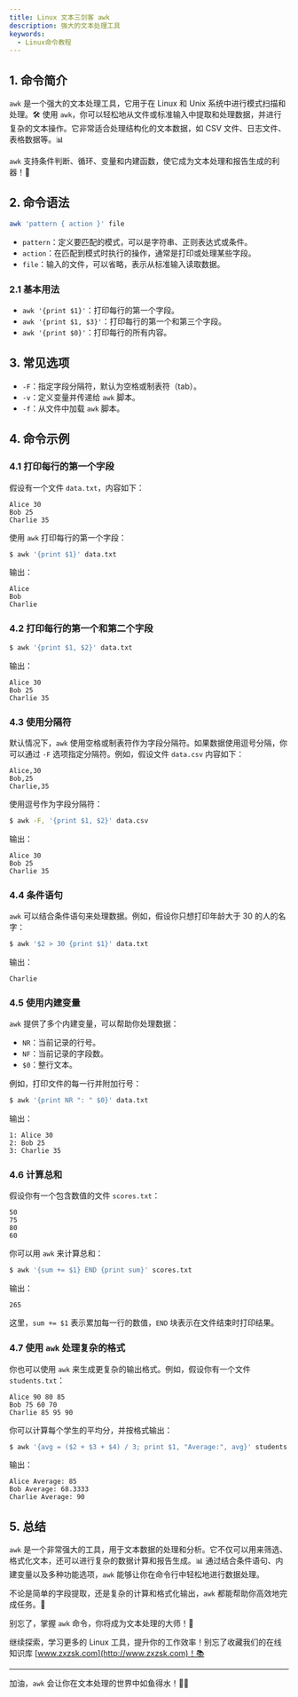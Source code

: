 ```yaml
---
title: Linux 文本三剑客 awk
description: 强大的文本处理工具
keywords:
  - Linux命令教程
---
```


## 1. 命令简介

`awk` 是一个强大的文本处理工具，它用于在 Linux 和 Unix 系统中进行模式扫描和处理。🛠️ 使用 `awk`，你可以轻松地从文件或标准输入中提取和处理数据，并进行复杂的文本操作。它非常适合处理结构化的文本数据，如 CSV 文件、日志文件、表格数据等。📊

`awk` 支持条件判断、循环、变量和内建函数，使它成为文本处理和报告生成的利器！💪

## 2. 命令语法

```bash
awk 'pattern { action }' file
```

- `pattern`：定义要匹配的模式，可以是字符串、正则表达式或条件。
- `action`：在匹配到模式时执行的操作，通常是打印或处理某些字段。
- `file`：输入的文件，可以省略，表示从标准输入读取数据。

### 2.1 **基本用法**

* `awk '{print $1}'`：打印每行的第一个字段。
* `awk '{print $1, $3}'`：打印每行的第一个和第三个字段。
* `awk '{print $0}'`：打印每行的所有内容。

## 3. 常见选项

* `-F`：指定字段分隔符，默认为空格或制表符（tab）。
* `-v`：定义变量并传递给 `awk` 脚本。
* `-f`：从文件中加载 `awk` 脚本。

## 4. 命令示例

### 4.1 **打印每行的第一个字段**

假设有一个文件 `data.txt`，内容如下：

```text
Alice 30
Bob 25
Charlie 35
```

使用 `awk` 打印每行的第一个字段：

```bash
$ awk '{print $1}' data.txt
```

输出：

```text
Alice
Bob
Charlie
```

### 4.2 **打印每行的第一个和第二个字段**

```bash
$ awk '{print $1, $2}' data.txt
```

输出：

```text
Alice 30
Bob 25
Charlie 35
```

### 4.3 **使用分隔符**

默认情况下，`awk` 使用空格或制表符作为字段分隔符。如果数据使用逗号分隔，你可以通过 `-F` 选项指定分隔符。例如，假设文件 `data.csv` 内容如下：

```csv
Alice,30
Bob,25
Charlie,35
```

使用逗号作为字段分隔符：

```bash
$ awk -F, '{print $1, $2}' data.csv
```

输出：

```text
Alice 30
Bob 25
Charlie 35
```

### 4.4 **条件语句**

`awk` 可以结合条件语句来处理数据。例如，假设你只想打印年龄大于 30 的人的名字：

```bash
$ awk '$2 > 30 {print $1}' data.txt
```

输出：

```text
Charlie
```

### 4.5 **使用内建变量**

`awk` 提供了多个内建变量，可以帮助你处理数据：

- `NR`：当前记录的行号。
- `NF`：当前记录的字段数。
- `$0`：整行文本。

例如，打印文件的每一行并附加行号：

```bash
$ awk '{print NR ": " $0}' data.txt
```

输出：

```text
1: Alice 30
2: Bob 25
3: Charlie 35
```

### 4.6 **计算总和**

假设你有一个包含数值的文件 `scores.txt`：

```text
50
75
80
60
```

你可以用 `awk` 来计算总和：

```bash
$ awk '{sum += $1} END {print sum}' scores.txt
```

输出：

```text
265
```

这里，`sum += $1` 表示累加每一行的数值，`END` 块表示在文件结束时打印结果。

### 4.7 **使用 `awk` 处理复杂的格式**

你也可以使用 `awk` 来生成更复杂的输出格式。例如，假设你有一个文件 `students.txt`：

```text
Alice 90 80 85
Bob 75 60 70
Charlie 85 95 90
```

你可以计算每个学生的平均分，并按格式输出：

```bash
$ awk '{avg = ($2 + $3 + $4) / 3; print $1, "Average:", avg}' students.txt
```

输出：

```text
Alice Average: 85
Bob Average: 68.3333
Charlie Average: 90
```

## 5. 总结

`awk` 是一个非常强大的工具，用于文本数据的处理和分析。它不仅可以用来筛选、格式化文本，还可以进行复杂的数据计算和报告生成。📊 通过结合条件语句、内建变量以及多种功能选项，`awk` 能够让你在命令行中轻松地进行数据处理。

不论是简单的字段提取，还是复杂的计算和格式化输出，`awk` 都能帮助你高效地完成任务。🚀

别忘了，掌握 `awk` 命令，你将成为文本处理的大师！🌟

继续探索，学习更多的 Linux 工具，提升你的工作效率！别忘了收藏我们的在线知识库 [www.zxzsk.com](http://www.zxzsk.com)！📚

---

加油，`awk` 会让你在文本处理的世界中如鱼得水！🧑‍💻